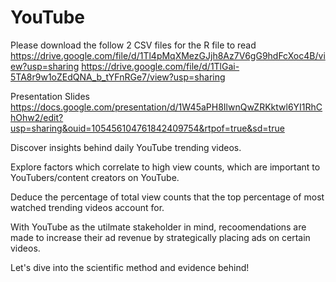 # YouTube

Please download the follow 2 CSV files for the R file to read 
https://drive.google.com/file/d/1Tl4pMqXMezGJjh8Az7V6gG9hdFcXoc4B/view?usp=sharing
https://drive.google.com/file/d/1TlGai-5TA8r9w1oZEdQNA_b_tYFnRGe7/view?usp=sharing

Presentation Slides
https://docs.google.com/presentation/d/1W45aPH8IlwnQwZRKktwl6YI1RhChOhw2/edit?usp=sharing&ouid=105456104761842409754&rtpof=true&sd=true

Discover insights behind daily YouTube trending videos.

Explore factors which correlate to high view counts, which are important to YouTubers/content creators on YouTube.

Deduce the percentage of total view counts that the top percentage of most watched trending videos account for.

With YouTube as the utilmate stakeholder in mind, recoomendations are made to increase their ad revenue by strategically placing ads on certain videos.

Let's dive into the scientific method and evidence behind!
